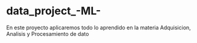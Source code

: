 # data_project_-ML-
En este proyecto aplicaremos todo lo aprendido en la materia Adquisicion, Analisis y Procesamiento de dato

